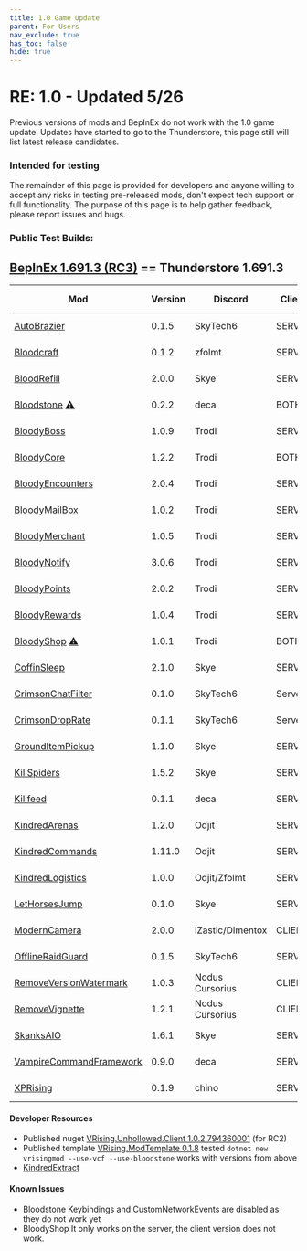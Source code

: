 ```yaml
---
title: 1.0 Game Update
parent: For Users
nav_exclude: true
has_toc: false
hide: true
---
```


# RE: 1.0 - Updated 5/26
Previous versions of mods and BepInEx do not work with the 1.0 game update. Updates have started to go to the Thunderstore, this page still will list latest release candidates.

### Intended for testing
The remainder of this page is provided for developers and anyone willing to accept any risks in testing pre-released mods, don't expect tech support or full functionality. The purpose of this page is to help gather feedback, please report issues and bugs.

### Public Test Builds:

## [BepInEx 1.691.3 (RC3)](https://github.com/decaprime/VRising-Modding/releases/tag/1.691.3) == Thunderstore 1.691.3

| Mod | Version | Discord | Client | Last Update |
| --- | --- | --- | --- | --- |
| [AutoBrazier](https://github.com/SkyTech6/AutoBrazier/releases/tag/v0.1.0) | 0.1.5 | SkyTech6 | SERVER | May 18 |
| [Bloodcraft](https://thunderstore.io/c/v-rising/p/zfolmt/Bloodcraft/) | 0.1.2 | zfolmt | SERVER | May 27 |
| [BloodRefill](https://github.com/skythebro/VMods/releases/tag/BR2.0.0) | 2.0.0 | Skye | SERVER | May 14 |
| [Bloodstone](https://thunderstore.io/c/v-rising/p/deca/Bloodstone/) [⚠️](#known-issues) | 0.2.2 | deca | BOTH | May 26 |
| [BloodyBoss](https://thunderstore.io/c/v-rising/p/Trodi/BloodyBoss/) | 1.0.9 | Trodi | SERVER | May 27 | 
| [BloodyCore](https://thunderstore.io/c/v-rising/p/Trodi/BloodyCore/) | 1.2.2 | Trodi | BOTH | May 27 | 
| [BloodyEncounters](https://thunderstore.io/c/v-rising/p/Trodi/BloodyEncounters/) | 2.0.4 | Trodi | SERVER | May 27 |
| [BloodyMailBox](https://thunderstore.io/c/v-rising/p/Trodi/BloodyMailBox/) | 1.0.2 | Trodi | SERVER | May 27 |
| [BloodyMerchant](https://thunderstore.io/c/v-rising/p/Trodi/BloodyMerchant/) | 1.0.5 | Trodi | SERVER | May 27 |
| [BloodyNotify](https://thunderstore.io/c/v-rising/p/Trodi/Notify/) | 3.0.6 | Trodi | SERVER | May 27 |
| [BloodyPoints](https://thunderstore.io/c/v-rising/p/Trodi/BloodyPoint/) | 2.0.2 | Trodi | SERVER | May 27 |
| [BloodyRewards](https://thunderstore.io/c/v-rising/p/Trodi/BloodyRewards/) | 1.0.4 | Trodi | SERVER | May 27 |
| [BloodyShop](https://thunderstore.io/c/v-rising/p/Trodi/BloodyShop/)  [⚠️](#known-issues) | 1.0.1 | Trodi | BOTH | May 27 |
| [CoffinSleep](https://github.com/skythebro/CoffinSleep/releases/tag/2.1.0) | 2.1.0 | Skye | SERVER | May 19 |
| [CrimsonChatFilter](https://thunderstore.io/c/v-rising/p/skytech6/CrimsonChatFilter/) | 0.1.0 | SkyTech6 | Server | May 26 |
| [CrimsonDropRate](https://thunderstore.io/c/v-rising/p/skytech6/CrimsonDropRate/) | 0.1.1 | SkyTech6 | Server | May 26 |
| [GroundItemPickup](https://github.com/skythebro/GroundItemPickup/releases/tag/1.1.0) | 1.1.0 | Skye | SERVER | May 15 |
| [KillSpiders](https://github.com/skythebro/VRisingKillSpiders/releases/tag/1.5.2) | 1.5.2 | Skye | SERVER | May 12 |
| [Killfeed](https://github.com/decaprime/Killfeed/releases/tag/v0.1.1) | 0.1.1 | deca | SERVER | May 11 |
| [KindredArenas](https://github.com/Odjit/KindredArenas/releases/tag/v1.2.0) | 1.2.0 | Odjit | SERVER  | May 23 |
| [KindredCommands](https://thunderstore.io/c/v-rising/p/odjit/KindredCommands/) | 1.11.0 | Odjit | SERVER  | May 23 |
| [KindredLogistics](https://github.com/Odjit/KindredLogistics/releases/tag/V1.0.0) | 1.0.0 | Odjit/Zfolmt | SERVER  | May 19 |
| [LetHorsesJump](https://github.com/skythebro/LetHorsesJump/releases/tag/0.1.0) | 0.1.0 | Skye | SERVER | May 16 |
| [ModernCamera](https://thunderstore.io/c/v-rising/p/vrising/ModernCamera/) | 2.0.0 | iZastic/Dimentox | CLIENT | May 23 |
| [OfflineRaidGuard](https://github.com/SkyTech6/OfflineRaidGuard/releases/tag/0.1.5) | 0.1.5 | SkyTech6 | SERVER | May 23 |
| [RemoveVersionWatermark](https://thunderstore.io/c/v-rising/p/NodusCursorius/RemoveVersionWatermark/) | 1.0.3 | Nodus Cursorius | CLIENT | May 17 |
| [RemoveVignette](https://github.com/NodusCursorius/vrising-removevignette/releases/tag/1.2.1) | 1.2.1 | Nodus Cursorius | CLIENT | May 17 |
| [SkanksAIO](https://github.com/skythebro/SkanksAIO/releases/tag/1.6.1) | 1.6.1 | Skye | SERVER | May 23 |
| [VampireCommandFramework](https://thunderstore.io/c/v-rising/p/deca/VampireCommandFramework/) | 0.9.0 | deca | SERVER | May 18 |
| [XPRising](https://thunderstore.io/c/v-rising/p/XPRising/XPRising/) | 0.1.9 | chino | SERVER | May 26 |



#### Developer Resources
- Published nuget [VRising.Unhollowed.Client 1.0.2.794360001](https://www.nuget.org/packages/VRising.Unhollowed.Client/1.0.2.794360001) (for RC2)
- Published template [VRising.ModTemplate 0.1.8](<https://www.nuget.org/packages/VRising.ModTemplate/0.1.8>) tested `dotnet new vrisingmod --use-vcf --use-bloodstone` works with versions from above
- [KindredExtract](https://github.com/Odjit/KindredExtract/releases/tag/KindredExtract) 

#### Known Issues
- Bloodstone Keybindings and CustomNetworkEvents are disabled as they do not work yet
- BloodyShop It only works on the server, the client version does not work.

